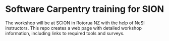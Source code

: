 # Software Carpentry training for SION 
The workshop will be at SCION in Rotorua NZ with the help of NeSI instructors. 
This repo creates a web page with detailed workshop information, including links to required tools and surveys.
